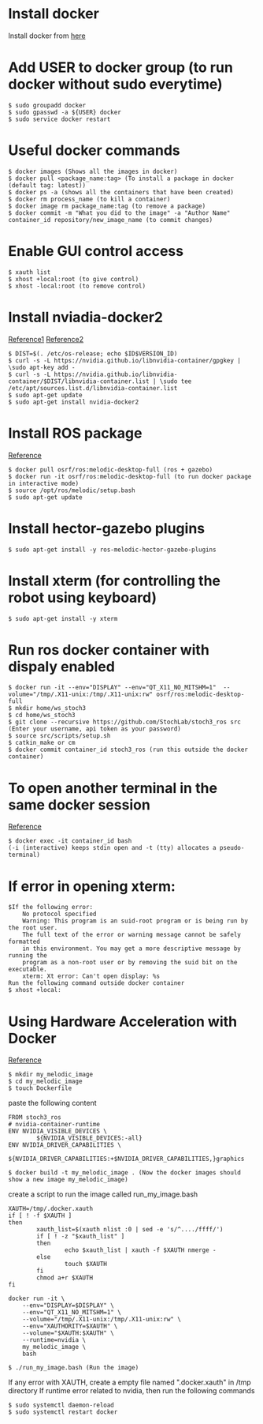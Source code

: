 # Install docker
Install docker from [here](https://www.digitalocean.com/community/tutorials/how-to-install-and-use-docker-on-ubuntu-20-04)

# Add USER to docker group (to run docker without sudo everytime)
```
$ sudo groupadd docker
$ sudo gpasswd -a ${USER} docker
$ sudo service docker restart
```

# Useful docker commands
```
$ docker images (Shows all the images in docker)
$ docker pull <package_name:tag> (To install a package in docker (default tag: latest))
$ docker ps -a (shows all the containers that have been created)
$ docker rm process_name (to kill a container)
$ docker image rm package_name:tag (to remove a package)
$ docker commit -m "What you did to the image" -a "Author Name" container_id repository/new_image_name (to commit changes)
```

# Enable GUI control access
```
$ xauth list
$ xhost +local:root (to give control)
$ xhost -local:root (to remove control)
```

# Install nviadia-docker2 
[Reference1](https://nvidia.github.io/libnvidia-container/)
[Reference2](https://docs.nvidia.com/datacenter/cloud-native/container-toolkit/install-guide.html#docker)
```
$ DIST=$(. /etc/os-release; echo $ID$VERSION_ID)
$ curl -s -L https://nvidia.github.io/libnvidia-container/gpgkey | \sudo apt-key add -
$ curl -s -L https://nvidia.github.io/libnvidia-container/$DIST/libnvidia-container.list | \sudo tee /etc/apt/sources.list.d/libnvidia-container.list
$ sudo apt-get update
$ sudo apt-get install nvidia-docker2
```

# Install ROS package
[Reference](https://varhowto.com/install-ros-noetic-docker/)
```
$ docker pull osrf/ros:melodic-desktop-full (ros + gazebo)
$ docker run -it osrf/ros:melodic-desktop-full (to run docker package in interactive mode)
$ source /opt/ros/melodic/setup.bash
$ sudo apt-get update
```

# Install hector-gazebo plugins
```
$ sudo apt-get install -y ros-melodic-hector-gazebo-plugins
```

# Install xterm (for controlling the robot using keyboard)
```
$ sudo apt-get install -y xterm
```

# Run ros docker container with dispaly enabled
```
$ docker run -it --env="DISPLAY" --env="QT_X11_NO_MITSHM=1"  --volume="/tmp/.X11-unix:/tmp/.X11-unix:rw" osrf/ros:melodic-desktop-full
$ mkdir home/ws_stoch3
$ cd home/ws_stoch3
$ git clone --recursive https://github.com/StochLab/stoch3_ros src (Enter your username, api token as your password)
$ source src/scripts/setup.sh
$ catkin_make or cm
$ docker commit container_id stoch3_ros (run this outside the docker container)
```
# To open another terminal in the same docker session
[Reference](https://www.cloudbees.com/blog/introductory-how-to-examples-docker-exec)
```
$ docker exec -it container_id bash
(-i (interactive) keeps stdin open and -t (tty) allocates a pseudo-terminal)
```
# If error in opening xterm:
```
$If the following error:
	No protocol specified
	Warning: This program is an suid-root program or is being run by the root user.
	The full text of the error or warning message cannot be safely formatted
	in this environment. You may get a more descriptive message by running the
	program as a non-root user or by removing the suid bit on the executable.
	xterm: Xt error: Can't open display: %s
Run the following command outside docker container
$ xhost +local:
```

# Using Hardware Acceleration with Docker
[Reference](http://wiki.ros.org/docker/Tutorials/Hardware%20Acceleration)
```
$ mkdir my_melodic_image
$ cd my_melodic_image
$ touch Dockerfile
```

paste the following content

```
FROM stoch3_ros
# nvidia-container-runtime
ENV NVIDIA_VISIBLE_DEVICES \
		${NVIDIA_VISIBLE_DEVICES:-all}
ENV NVIDIA_DRIVER_CAPABILITIES \
		${NVIDIA_DRIVER_CAPABILITIES:+$NVIDIA_DRIVER_CAPABILITIES,}graphics
```

```
$ docker build -t my_melodic_image . (Now the docker images should show a new image my_melodic_image)
```

create a script to run the image called run_my_image.bash

```
XAUTH=/tmp/.docker.xauth
if [ ! -f $XAUTH ]
then
		xauth_list=$(xauth nlist :0 | sed -e 's/^..../ffff/')
		if [ ! -z "$xauth_list" ]
		then
				echo $xauth_list | xauth -f $XAUTH nmerge -
		else
				touch $XAUTH
		fi
		chmod a+r $XAUTH
fi

docker run -it \
	--env="DISPLAY=$DISPLAY" \
	--env="QT_X11_NO_MITSHM=1" \
	--volume="/tmp/.X11-unix:/tmp/.X11-unix:rw" \
	--env="XAUTHORITY=$XAUTH" \
	--volume="$XAUTH:$XAUTH" \
	--runtime=nvidia \
	my_melodic_image \
	bash
```

```
$ ./run_my_image.bash (Run the image)
```

If any error with XAUTH, create a empty file named ".docker.xauth" in /tmp directory
If runtime error related to nvidia, then run the following commands
```
$ sudo systemctl daemon-reload
$ sudo systemctl restart docker
```
